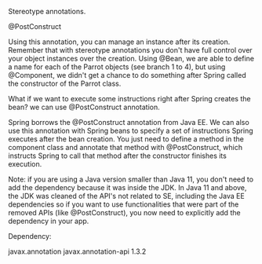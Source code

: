 Stereotype annotations.

@PostConstruct

Using this annotation, you can manage an instance after its creation. Remember that with stereotype annotations you don't have
full control over your object instances over the creation. Using @Bean, we are able to define a name for each of the Parrot objects (see branch 1 to 4),
but using @Component, we didn't get a chance to do something after Spring called the constructor of the Parrot class. 

What if we want to execute some instructions right after Spring creates the bean? we can use @PostConstruct annotation.

Spring borrows the @PostConstruct annotation from Java EE. We can also use this annotation with Spring beans to specify a set of instructions 
Spring executes after the bean creation. You just need to define a method in the component class and annotate that method with @PostConstruct, 
which instructs Spring to call that method after the constructor finishes its execution.

Note: if you are using a Java version smaller than Java 11, you don't need to add the dependency because it was inside the JDK. 
In Java 11 and above, the JDK was cleaned of the API's not related to SE, including the Java EE dependencies so if you want to use functionalities
that were part of the removed APIs (like @PostConstruct), you now need to explicitly add the dependency in your app. 

Dependency:

<dependency>
<groupId>javax.annotation</groupId>
<artifactId>javax.annotation-api</artifactId>
<version>1.3.2</version>
</dependency>


